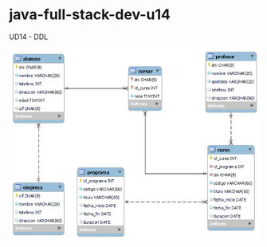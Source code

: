 # java-full-stack-dev-u14
UD14 - DDL

![image](https://github.com/JagaScripts/java-full-stack-dev-u14/blob/master/academia_de_calses.png)

